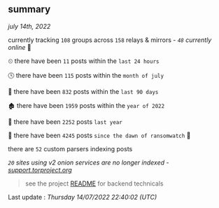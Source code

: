 
## summary
_july 14th, 2022_

currently tracking `108` groups across `158` relays & mirrors - _`48` currently online_ 📡

⏲ there have been `11` posts within the `last 24 hours`

🕓 there have been `115` posts within the `month of july`

📅 there have been `832` posts within the `last 90 days`

🏚 there have been `1959` posts within the `year of 2022`

🚀 there have been `2252` posts `last year`

🦕 there have been `4245` posts `since the dawn of ransomwatch` 🐣

there are `52` custom parsers indexing posts

_`20` sites using v2 onion services are no longer indexed - [support.torproject.org](https://support.torproject.org/onionservices/v2-deprecation/)_

> see the project [README](https://github.com/jmousqueton/ransomwatch#readme) for backend technicals



Last update : _Thursday 14/07/2022 22:40:02 (UTC)_

